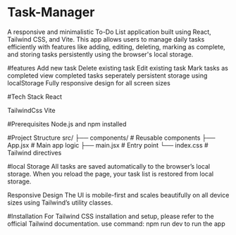 # Task-Manager
A responsive and minimalistic To-Do List application built using React, Tailwind CSS, and Vite. This app allows users to manage daily tasks efficiently with features like adding, editing, deleting, marking as complete, and storing tasks persistently using the browser's local storage.

#features
Add new task
Delete existing task
Edit existing  task
Mark tasks as completed
view completed tasks seperately
persistent storage using localStorage
Fully responsive design for all screen sizes


#Tech Stack
React


TailwindCss
Vite

#Prerequisites
Node.js and npm installed


#Project Structure
src/
├── components/   # Reusable components
├── App.jsx       # Main app logic
├── main.jsx      # Entry point
└── index.css     # Tailwind directives


#local Storage
All tasks are saved automatically to the browser’s local storage. When you reload the page, your task list is restored from local storage.

Responsive Design
The UI is mobile-first and scales beautifully on all device sizes using Tailwind’s utility classes.

#Installation
For Tailwind CSS installation and setup, please refer to the official Tailwind documentation.
use  command:
npm run dev 
to run the app
